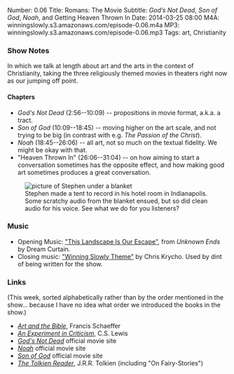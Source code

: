 Number: 0.06
Title: Romans: The Movie
Subtitle: <cite>God&rsquo;s Not Dead</cite>, <cite>Son of God</cite>, <cite>Noah</cite>, and Getting Heaven Thrown In
Date: 2014-03-25 08:00
M4A: winningslowly.s3.amazonaws.com/episode-0.06.m4a
MP3: winningslowly.s3.amazonaws.com/episode-0.06.mp3
Tags: art, Christianity

### Show Notes

In which we talk at length about art and the arts in the context of Christianity, taking the three religiously themed movies in theaters right now as our jumping off point.

#### Chapters

- _God's Not Dead_ (2:56--10:09) -- propositions in movie format, a.k.a. a tract.
- _Son of God_ (10:09--18:45) -- moving higher on the art scale, and not trying to be big (in contrast with e.g. _The Passion of the Christ_).
- _Noah_ (18:45--26:06) -- all art, not so much on the textual fidelity. We might be okay with that.
- "Heaven Thrown In" (26:06--31:04) -- on how aiming to start a conversation sometimes has the opposite effect, and how making good art sometimes produces a great conversation.

<figure>
<img src="/images/podcast-ghost.jpg" alt="picture of Stephen under a blanket" title="Stephen recording" />
<figcaption>Stephen made a tent to record in his hotel room in Indianapolis. Some scratchy audio from the blanket ensued, but so did clean audio for his voice. See what we do for you listeners?</figcaption>
</figure>

### Music

- Opening Music: ["This Landscape Is Our Escape"](http://dreamcurtain.bandcamp.com), from _Unknown Ends_ by Dream Curtain.
- Closing music: ["Winning Slowly Theme"](https://soundcloud.com/chriskrycho/winning-slowly) by Chris Krycho. Used by dint of being written for the show.

### Links

(This week, sorted alphabetically rather than by the order mentioned in the show... because I have no idea what order we introduced the books in the show.)

- [_Art and the Bible_](http://www.christianbook.com/Christian/Books/product?event=AFF&amp;p=1179430&amp;item_no=834011), Francis Schaeffer
- [_An Experiment in Criticism_](http://www.christianbook.com/Christian/Books/product?event=AFF&amp;p=1179430&amp;item_no=04728X), C.S. Lewis
- [_God's Not Dead_](http://godsnotdeadthemovie.com) official movie site
- [_Noah_](http://www.noahmovie.com) official movie site
- [_Son of God_](http://www.sonofgodmovie.com) official movie site
- [_The Tolkien Reader_](http://www.christianbook.com/Christian/Books/product?event=AFF&amp;p=1179430&amp;item_no=345066), J.R.R. Tolkien (including "On Fairy-Stories")
